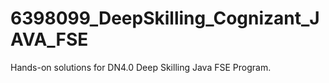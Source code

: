 # 6398099_DeepSkilling_Cognizant_JAVA_FSE
Hands-on solutions for DN4.0 Deep Skilling Java FSE Program.
